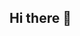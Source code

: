 ## Hi there 👋

<!--
**Anaclarams08/Anaclarams08** is a ✨ _special_ ✨ repository because its `README.md` (this file) appears on your GitHub profile.

Here are some ideas to get you started:

- 🔭 I’m currently working on nada 
- 🌱 I’m currently learning estou na esola aprendendendo o basico
- 👯 I’m looking to collaborate on no futuro queero ser engenheira civil
- 🤔 I’m looking for help with meu futuro
- 💬 Ask me about ...
- 📫 How to reach me: celular:15997062952
- 😄 Pronouns: ...
- ⚡ Fun fact: sou muito ansiosa mais sou capaz de faze oq eu puder para melhorar cada dia a mais 
-->
